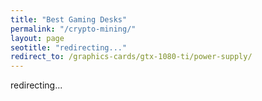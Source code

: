 ```yaml
---
title: "Best Gaming Desks" 
permalink: "/crypto-mining/"
layout: page
seotitle: "redirecting..." 
redirect_to: /graphics-cards/gtx-1080-ti/power-supply/
---
```


redirecting... 